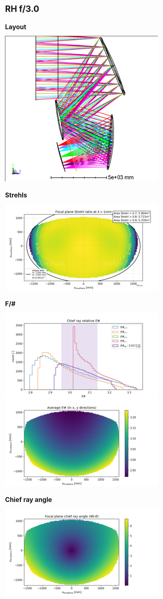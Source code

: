# RH f/3.0

## Layout

![](layout/3DLayout.png)

## Strehls

![](strehls/TMA_focal_plane_strehls.png)

## F/#

![](fNumbers/fnumber_hists.png)
![](fNumbers/fnumber_av.png)

## Chief ray angle

![](chief_ray/chief_ray_angles_map.png)
